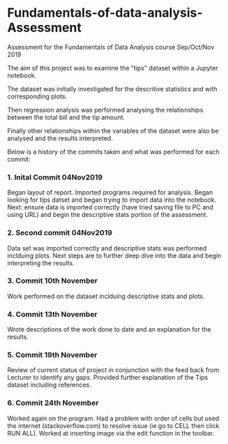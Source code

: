 # Fundamentals-of-data-analysis-Assessment

Assessment for the Fundamentals of Data Analysis course Sep/Oct/Nov 2019

The aim of this project was to examine the "tips" dataset within a Jupyter notebook.

The dataset was initially investigated for the descritive statistics and with corresponding plots.

Then regression analysis was performed analysing the relationships between the total bill and the tip amount.

Finally other relationships within the variables of the dataset were also be analysed and the results interpreted.

Below is a history of the commits taken and what was performed for each commit:

### 1. Inital Commit 04Nov2019
Began layout of report. Imported programs required for analysis. Began looking for tips datset and began trying to import data into the notebook.
Next: ensure data is imported correctly (have tried saving file to PC and using URL) and begin the descriptive stats portion of the assessment.

### 2. Second commit 04Nov2019
Data set was imported correctly and descriptive stats was performed inclduing plots.
Next steps are to further deep dive into the data and begin interpreting the results.

### 3. Commit 10th November
Work performed on the dataset inclduing descriptive stats and plots.

### 4. Commit 13th November
Wrote descriptions of the work done to date and an explanation for the results.

### 5. Commit 19th November
Review of current status of project in conjunction with the feed back from Lecturer to identify any gaps. Provided further explanation of the Tips dataset including references.

### 6. Commit 24th November
Worked again on the program. Had a problem with order of cells but used the internet (stackoverflow.com) to resolve issue (ie go to CELL then click RUN ALL). Worked at inserting image via the edit function in the toolbar.

